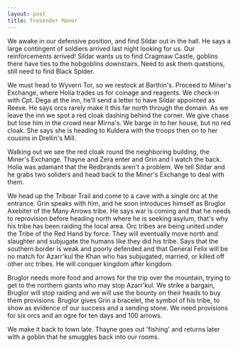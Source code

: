 ```yaml
---
layout: post
title: Tresender Manor
---
```

We awake in our defensive position, and find Sildar out in the hall. He says a large contingent of soldiers arrived last night looking for us. Our reinforcements arrived! Sildar wants us to find Cragmaw Castle, goblins there have ties to the hobgoblins downstairs. Need to ask them questions, still need to find Black Spider.

We must head to Wyvern Tor, so we restock at Barthin's. Proceed to Miner's Exchange, where Holia trades us for coinage and reagents. We check-in with Cpt. Dega at the inn, he'll send a letter to have Sildar appointed as Reeve. He says orcs rarely make it this far north through the domain. As we leave the inn we spot a red cloak dashing behind the corner. We give chase but lose him in the crowd near Mirna's. We barge in to her house, but no red cloak. She says she is heading to Kuldera with the troops then on to her cousins in Drellin's Mill. 

Walking out we see the red cloak round the neighboring building, the Miner's Exchange. Thayne and Zera enter and Grin and I watch the back. Holia was adamant that the Redbrands aren't a problem. We tell Sildar and he grabs two soliders and head back to the Miner's Exchange to deal with them.

We head up the Triboar Trail and come to a cave with a single orc at the entrance. Grin speaks with him, and he soon introduces himself as Bruglor Axebiter of the Many Arrows tribe. He says war is coming and that he needs to reprovision before heading north where he is seeking asylum, that's why his tribe has been raiding the local area. Orc tribes are being united under the Tribe of the Red Hand by force. They will eventually move north and slaughter and subjugate the humans like they did his tribe. Says that the southern border is weak and poorly defended and that General Felix will be no match for Azarr'kul the Khan who has subjugated, married, or killed off other orc tribes. He will conquer kingdom after kingdom.

Bruglor needs more food and arrows for the trip over the mountain, trying to get to the northern giants who may stop Azarr'kul. We strike a bargain, Bruglor will stop raiding and we will use the bounty on their heads to buy them provisions. Bruglor gives Grin a bracelet, the symbol of his tribe, to show as evidence of our success and a sending stone. We need provisions for six orcs and an ogre for ten days and 100 arrows.

We make it back to town late. Thayne goes out 'fishing' and returns later with a goblin that he smuggles back into our rooms.
